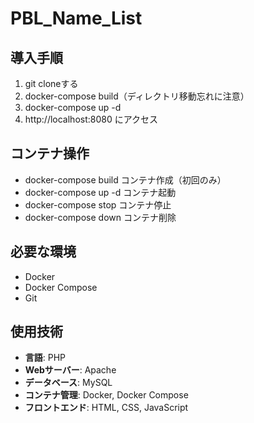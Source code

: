 # PBL_Name_List

## 導入手順
1. git cloneする
2. docker-compose build（ディレクトリ移動忘れに注意）
3. docker-compose up -d
4. http://localhost:8080 にアクセス

## コンテナ操作
- docker-compose build コンテナ作成（初回のみ）
- docker-compose up -d コンテナ起動
- docker-compose stop コンテナ停止
- docker-compose down コンテナ削除

## 必要な環境
- Docker
- Docker Compose
- Git

## 使用技術
- **言語**: PHP
- **Webサーバー**: Apache
- **データベース**: MySQL
- **コンテナ管理**: Docker, Docker Compose
- **フロントエンド**: HTML, CSS, JavaScript
